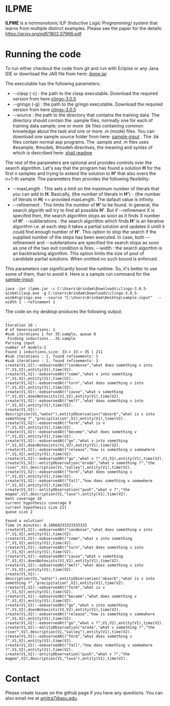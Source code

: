 ILPME
=====

**ILPME** is a nonmonotonic ILP *(Inductive Logic Programming)* system that learns from multiple distinct examples. Please see the paper for the details: https://arxiv.org/pdf/1802.07966.pdf 

Running the code
================
To run either checkout the code from git and run with Eclpise or any Java IDE  or download the JAR file from here: [ilpme.jar](https://drive.google.com/open?id=1rTd6jdnWj2JsA48PS2G4WIsUsd__MmeE)

The executable has the following parameters:
- --clasp  (-c) : the path to the clasp executable. Download the required version from here [clingo-3.0.5](https://drive.google.com/open?id=16iCoPvvtP90Fv6eAn9ecOvRMOadSDvVj) 
- --gringo (-g) : the path to the gringo executable. Download the required version from here [clingo-3.0.5](https://drive.google.com/open?id=16iCoPvvtP90Fv6eAn9ecOvRMOadSDvVj) 
- --source  : the path to the directory that contains the training data. The directory should contain the .sample files, normally one for                 each  of training data sample; one or more .bk files containing common knowledge about the task and one or more .m (mode)                   files. You can download one sample source folder from here: [sample-input](https://drive.google.com/open?id=1N8NdWI1vuMCmnAH5nJjilfSf6uqqtiTt) . The .bk files contain normal asp programs. The .sample and .m               files uses #example, #modeb, #modeh directives, the meaning and syntax of which is described here: [xhail readme](https://github.com/stefano-bragaglia/XHAIL)   

The rest of the parameters are optional and provides controls over the search algorithm. Let's say that the program has found a solution **H** for the first n samples and trying to extend the solution to **H'** that also overs the n+1-th sample. The parameters then  provides the following flexibility:
- --maxLength   : This sets a limit on the maximum number of literals that you can add to **H**. Basically, (the number of literals in **H'**) - (the number of literals in **H**) <= provided maxLength. The dafault value is infinity.
- --refinement  : This limits the number of **H'** to be found. In general, the search algorith will try to find all possible **H'**. But if --refinement X is specifed then, the search algorithm stops as soon as it finds X number of **H'**. 
--subiterations : the search algorithm which finds  **H'** is an iterative algorithm i.e. at each step it takes a partial solution and updates it untill it could find enough number of **H'**. This option to stop the search if the supplied number of the steps has been executed. In case, both --refinement and --subiterations are specified the search stops as soon as one of the two exit condition is fires.
--width         : the search algorthm is an backtracking algorithm. This option limits the size of pool of candidate partial solutions. When omitted no such bound is enforced.

This parameters can significantly boost the runtime. So, it's better to use some of them, than to avoid it. Here is a sample run command for the [sample-input](https://drive.google.com/open?id=1N8NdWI1vuMCmnAH5nJjilfSf6uqqtiTt):
```
java -jar ilpme.jar -c C:\Users\Arindam\Downloads\clingo-3.0.5-win64\clasp.exe -g C:\Users\Arindam\Downloads\clingo-3.0.5-win64\gringo.exe --source "C:\Users\Arindam\Desktop\sample-input"  --width 1 --refinement 1
```

The code on my desktop produces the following output:

```
...
Iteration 10 :
# of Generaisations: 1
#sub iterations 1 for 35.sample, queue 0
 Finding inductions...35.sample
Parsing input
number of models-2
Found 1 inductions.size: 33-> 33-> 35 | 211
#sub iterations : 2, found refinements: 1
#sub iterations : 2, found refinements: 1
create(V1,V2):-eobservedAt("condense","what does something v into ?",V1,V2),entity(V1),time(V2).
create(V1,V2):-eobservedAt("come","what v into something ?",V1,V2),entity(V1),time(V2).
create(V1,V2):-eobservedAt("turn","what does something v into ?",V1,V2),entity(V1),time(V2).
create(V1,V2):-eobservedAt("cause","what v something ?",V1,V2),doesNotexists(V1,V2),entity(V1),time(V2).
create(V1,V2):-eobservedAt("melt","what does something v into ?",V1,V2),entity(V1),time(V2).
create(V1,V2):-description(V1,"water"),entityObservation("absorb","what is v into something ?","precipitation",V2),entity(V1),time(V2).
create(V1,V2):-eobservedAt("form","what is v ?",V1,V2),entity(V1),time(V2).
create(V1,V2):-eobservedAt("become","what does something v ?",V1,V2),entity(V1),time(V2).
create(V1,V2):-eobservedAt("go","what v into something ?",V1,V2),doesNotexists(V1,V2),entity(V1),time(V2).
create(V1,V2):-eobservedAt("release","how is something v somewhere ?",V1,V2),entity(V1),time(V2).
create(V1,V2):-eobservedAt("go","what v ?",V1,V2),entity(V1),time(V2).
create(V1,V2):-entityObservation("erode","what v something ?","the river",V2),description(V1,"valley"),entity(V1),time(V2).
create(V1,V2):-eobservedAt("form","what does something v ?",V1,V2),entity(V1),time(V2).
create(V1,V2):-eobservedAt("fall","how does something v somewhere ?",V1,V2),entity(V1),time(V2).
create(V1,V2):-entityObservation("push","what v ?","the magma",V2),description(V1,"lava"),entity(V1),time(V2).
best coverage 10
current hypothesis coverage 9
current hypothesis size 211
queue size 2

Found a solution!
Time in minutes: 0.18068333333333333
create(V1,V2):-eobservedAt("condense","what does something v into ?",V1,V2),entity(V1),time(V2).
create(V1,V2):-eobservedAt("come","what v into something ?",V1,V2),entity(V1),time(V2).
create(V1,V2):-eobservedAt("turn","what does something v into ?",V1,V2),entity(V1),time(V2).
create(V1,V2):-eobservedAt("cause","what v something ?",V1,V2),doesNotexists(V1,V2),entity(V1),time(V2).
create(V1,V2):-eobservedAt("melt","what does something v into ?",V1,V2),entity(V1),time(V2).
create(V1,V2):-description(V1,"water"),entityObservation("absorb","what is v into something ?","precipitation",V2),entity(V1),time(V2).
create(V1,V2):-eobservedAt("form","what is v ?",V1,V2),entity(V1),time(V2).
create(V1,V2):-eobservedAt("become","what does something v ?",V1,V2),entity(V1),time(V2).
create(V1,V2):-eobservedAt("go","what v into something ?",V1,V2),doesNotexists(V1,V2),entity(V1),time(V2).
create(V1,V2):-eobservedAt("release","how is something v somewhere ?",V1,V2),entity(V1),time(V2).
create(V1,V2):-eobservedAt("go","what v ?",V1,V2),entity(V1),time(V2).
create(V1,V2):-entityObservation("erode","what v something ?","the river",V2),description(V1,"valley"),entity(V1),time(V2).
create(V1,V2):-eobservedAt("form","what does something v ?",V1,V2),entity(V1),time(V2).
create(V1,V2):-eobservedAt("fall","how does something v somewhere ?",V1,V2),entity(V1),time(V2).
create(V1,V2):-entityObservation("push","what v ?","the magma",V2),description(V1,"lava"),entity(V1),time(V2).
```

Contact
=======
Please create issues on the github page if you have any questions. You can also email me at amitra7@asu.edu.


